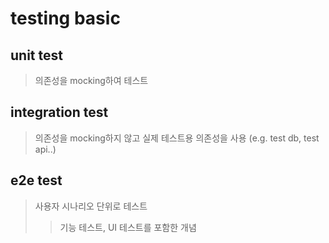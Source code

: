 # testing basic

## unit test

> 의존성을 mocking하여 테스트

## integration test

> 의존성을 mocking하지 않고 실제 테스트용 의존성을 사용 (e.g. test db, test api..)

## e2e test

> 사용자 시나리오 단위로 테스트
>
> > 기능 테스트, UI 테스트를 포함한 개념
